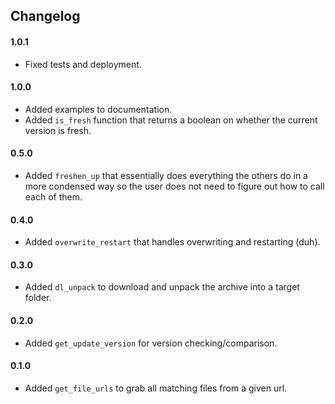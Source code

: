 ## Changelog

#### 1.0.1

* Fixed tests and deployment.

#### 1.0.0

* Added examples to documentation.
* Added `is_fresh` function that returns a boolean on whether the current version is fresh.

#### 0.5.0

* Added `freshen_up` that essentially does everything the others do in a more condensed way so the user does not need to figure out how to call each of them.

#### 0.4.0

* Added `overwrite_restart` that handles overwriting and restarting (duh).

#### 0.3.0

* Added `dl_unpack` to download and unpack the archive into a target folder.

#### 0.2.0

* Added `get_update_version` for version checking/comparison.

#### 0.1.0

* Added `get_file_urls` to grab all matching files from a given url.
